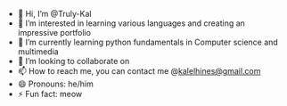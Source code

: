 - 👋 Hi, I’m @Truly-Kal
- 👀 I’m interested in learning various languages and creating an impressive portfolio
- 🌱 I’m currently learning python fundamentals in Computer science and multimedia
- 💞️ I’m looking to collaborate on 
- 📫 How to reach me, you can contact me @kalelhines@gmail.com
- 😄 Pronouns: he/him
- ⚡ Fun fact: meow

<!---
Truly-Kal/Truly-Kal is a ✨ special ✨ repository because its `README.md` (this file) appears on your GitHub profile.
You can click the Preview link to take a look at your changes.
--->
